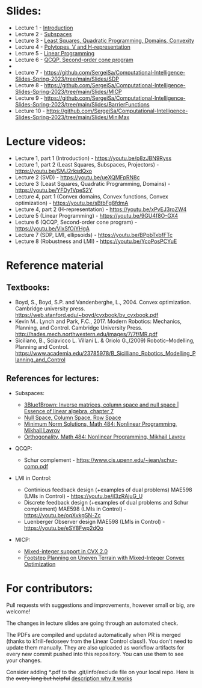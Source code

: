 # Slides:
* Lecture 1 - [Introduction](https://github.com/SergeiSa/Computational-Intelligence-Slides-Spring-2022/tree/main/Slides/Introduction)
* Lecture 2 - [Subspaces](https://github.com/SergeiSa/Computational-Intelligence-Slides-Spring-2023/tree/main/Slides/Subspaces)
* Lecture 3 - [Least Squares, Quadratic Programming, Domains, Convexity](https://github.com/SergeiSa/Computational-Intelligence-Slides-Spring-2023/tree/main/Slides/LeastSquares2QuadraticProgramming_Convexity)
* Lecture 4 - [Polytopes, V and H-representation](https://github.com/SergeiSa/Computational-Intelligence-Slides-Spring-2023/tree/main/Slides/H_representation)
* Lecture 5 - [Linear Programming](https://github.com/SergeiSa/Computational-Intelligence-Slides-Spring-2023/tree/main/Slides/Linear_Programming)
* Lecture 6 - [QCQP, Second-order cone program](https://github.com/SergeiSa/Computational-Intelligence-Slides-Spring-2023/tree/main/Slides/QCQP_SOCP)
* 
* Lecture 7 - https://github.com/SergeiSa/Computational-Intelligence-Slides-Spring-2023/tree/main/Slides/SDP
* Lecture 8 - https://github.com/SergeiSa/Computational-Intelligence-Slides-Spring-2023/tree/main/Slides/MICP
* Lecture 9 - https://github.com/SergeiSa/Computational-Intelligence-Slides-Spring-2023/tree/main/Slides/BarrierFunctions
* Lecture 10 - https://github.com/SergeiSa/Computational-Intelligence-Slides-Spring-2023/tree/main/Slides/MiniMax

# Lecture videos:

* Lecture 1, part 1 (Introduction) - https://youtu.be/p8zJBN9Ryss 
* Lecture 1, part 2 (Least Squares, Subspaces, Projectors) - https://youtu.be/SMJ2rksdQxo 
* Lecture 2 (SVD) - https://youtu.be/ueXQMFpRN8c 
* Lecture 3 (Least Squares, Quadratic Programming, Domains) - https://youtu.be/YFDy1VpeS2Y
* Lecture 4, part 1 (Convex domains, Convex functions, Convex optimization) - https://youtu.be/sBtbFg8fdmA
* Lecture 4, part 2 (H-representation) - https://youtu.be/xPvEJ3roZW4
* Lecture 5 (Linear Programming) - https://youtu.be/9GU4f8O-GX4
* Lecture 6 (QCQP, Second-order cone program) - https://youtu.be/VlxSfOiYHgA
* Lecture 7 (SDP, LMI, ellipsoids) - https://youtu.be/BPpbTxbfFTc
* Lecture 8 (Robustness and LMI) - https://youtu.be/YcoPosPCYuE

# Reference material

## Textbooks:
* Boyd, S., Boyd, S.P. and Vandenberghe, L., 2004. Convex optimization. Cambridge university press. https://web.stanford.edu/~boyd/cvxbook/bv_cvxbook.pdf
* Kevin M.. Lynch and Park, F.C., 2017. Modern Robotics: Mechanics, Planning, and Control. Cambridge University Press. http://hades.mech.northwestern.edu/images/7/7f/MR.pdf
* Siciliano, B., Sciavicco L. Villani L. & Oriolo G.,(2009) Robotic–Modelling, Planning and Control. https://www.academia.edu/23785978/B_Sicilliano_Robotics_Modelling_Planning_and_Control

## References for lectures:

* Subspaces: 
    - [3Blue1Brown: Inverse matrices, column space and null space | Essence of linear algebra, chapter 7](https://www.youtube.com/watch?v=uQhTuRlWMxw)
    - [Null Space, Column Space, Row Space](http://ksuweb.kennesaw.edu/~plaval/math3260/rowcolspaces.pdf)
    - [Minimum Norm Solutions, Math 484: Nonlinear Programming, Mikhail Lavrov](https://faculty.math.illinois.edu/~mlavrov/docs/484-spring-2019/ch4lec4.pdf)
    - [Orthogonality, Math 484: Nonlinear Programming, Mikhail Lavrov](https://faculty.math.illinois.edu/~mlavrov/docs/484-spring-2019/ch4lec3.pdf)

* QCQP:
    - Schur complement - https://www.cis.upenn.edu/~jean/schur-comp.pdf

* LMI in Control:
    - Continious feedback design (+examples of dual problems) MAE598 (LMIs in Control) - https://youtu.be/iI3zRAjuG_U
    - Discrete feedback design (+examples of dual problems and Schur complement) MAE598 (LMIs in Control) - https://youtu.be/oqXvkgSN-Zc
    - Luenberger Observer design MAE598 (LMIs in Control) - https://youtu.be/eSY8Fwp2dQo

* MICP:
    - [Mixed-integer support in CVX 2.0](http://cvxr.com/news/2012/08/midcp/)
    - [Footstep Planning on Uneven Terrain with Mixed-Integer Convex
Optimization](https://groups.csail.mit.edu/robotics-center/public_papers/Deits14a.pdf)

 

# For contributors:

Pull requests with suggestions and improvements, however small or big, are welcome!

The changes in lecture slides are going through an automated check.

The PDFs are compiled and updated automatically when PR is merged (thanks to k1rill-fedoseev from the Linear Control class!). You don't need to update them manually. They are also uploaded as workflow artifacts for every new commit pushed into this repository. You can use them to see your changes.
 
Consider adding \*.pdf to the .git/info/exclude file on your local repo. Here is the ~~overy long but helpful~~ [description why it works](https://medium.com/@dave_lunny/exclude-files-from-git-without-committing-changes-to-gitignore-986fa712e78d)
